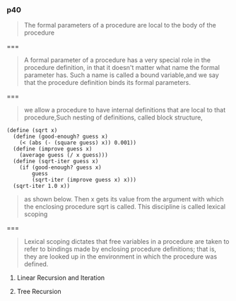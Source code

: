 ### p40


> The formal parameters of a procedure are local to the body
> of the procedure

===

> A formal parameter of a procedure has a very special role in the procedure definition, in that it doesn't matter what name the formal parameter has. Such a name is called a bound variable,and we say that the procedure definition binds its formal parameters. 

===
> we allow a procedure to have internal definitions that are local to that procedure,Such nesting of definitions, called block structure,


```
(define (sqrt x)  (define (good-enough? guess x)    (< (abs (- (square guess) x)) 0.001))  (define (improve guess x)    (average guess (/ x guess)))  (define (sqrt-iter guess x)    (if (good-enough? guess x)        guess        (sqrt-iter (improve guess x) x)))  (sqrt-iter 1.0 x))
  ```
  
  > as shown below. Then x gets its value from the argument with which the enclosing procedure sqrt is called. This discipline is called lexical scoping
  
===  >Lexical scoping dictates that free variables in a procedure are taken to refer to bindings made by enclosing procedure definitions; that is, they are looked up in the environment in which the procedure was defined. 
 
 1.  Linear Recursion and Iteration
 2.  Tree Recursion